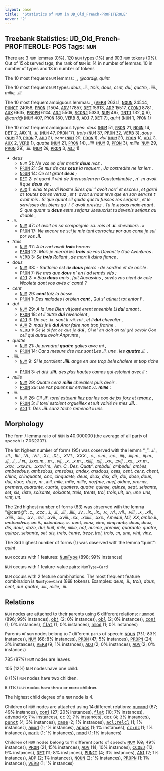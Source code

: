 ```yaml
---
layout: base
title:  'Statistics of NUM in UD_Old_French-PROFITEROLE'
udver: '2'
---
```


## Treebank Statistics: UD_Old_French-PROFITEROLE: POS Tags: `NUM`

There are 3 `NUM` lemmas (0%), 120 `NUM` types (1%) and 903 `NUM` tokens (0%).
Out of 15 observed tags, the rank of `NUM` is: 14 in number of lemmas, 10 in number of types and 13 in number of tokens.

The 10 most frequent `NUM` lemmas: <em>_, @card@, quint</em>

The 10 most frequent `NUM` types:  <em>deus, .ii., trois, dous, cent, dui, quatre, .iiii., milie, .iii.</em>

The 10 most frequent ambiguous lemmas: <em>_</em> (<tt><a href="fro_profiterole-pos-VERB.html">VERB</a></tt> 26341, <tt><a href="fro_profiterole-pos-NOUN.html">NOUN</a></tt> 24544, <tt><a href="fro_profiterole-pos-PUNCT.html">PUNCT</a></tt> 24058, <tt><a href="fro_profiterole-pos-PRON.html">PRON</a></tt> 21504, <tt><a href="fro_profiterole-pos-ADV.html">ADV</a></tt> 17857, <tt><a href="fro_profiterole-pos-DET.html">DET</a></tt> 15913, <tt><a href="fro_profiterole-pos-ADP.html">ADP</a></tt> 15517, <tt><a href="fro_profiterole-pos-CCONJ.html">CCONJ</a></tt> 8781, <tt><a href="fro_profiterole-pos-AUX.html">AUX</a></tt> 6635, <tt><a href="fro_profiterole-pos-PROPN.html">PROPN</a></tt> 6134, <tt><a href="fro_profiterole-pos-ADJ.html">ADJ</a></tt> 5506, <tt><a href="fro_profiterole-pos-SCONJ.html">SCONJ</a></tt> 5333, <tt><a href="fro_profiterole-pos-NUM.html">NUM</a></tt> 495, <tt><a href="fro_profiterole-pos-INTJ.html">INTJ</a></tt> 132, <tt><a href="fro_profiterole-pos-X.html">X</a></tt> 6), <em>@card@</em> (<tt><a href="fro_profiterole-pos-NUM.html">NUM</a></tt> 407, <tt><a href="fro_profiterole-pos-PRON.html">PRON</a></tt> 180, <tt><a href="fro_profiterole-pos-VERB.html">VERB</a></tt> 8, <tt><a href="fro_profiterole-pos-ADJ.html">ADJ</a></tt> 7, <tt><a href="fro_profiterole-pos-DET.html">DET</a></tt> 7), <em>quint</em> (<tt><a href="fro_profiterole-pos-NUM.html">NUM</a></tt> 1, <tt><a href="fro_profiterole-pos-PRON.html">PRON</a></tt> 1)

The 10 most frequent ambiguous types:  <em>deus</em> (<tt><a href="fro_profiterole-pos-NUM.html">NUM</a></tt> 51, <tt><a href="fro_profiterole-pos-PRON.html">PRON</a></tt> 21, <tt><a href="fro_profiterole-pos-NOUN.html">NOUN</a></tt> 14, <tt><a href="fro_profiterole-pos-DET.html">DET</a></tt> 2, <tt><a href="fro_profiterole-pos-AUX.html">AUX</a></tt> 1), <em>.ii.</em> (<tt><a href="fro_profiterole-pos-NUM.html">NUM</a></tt> 47, <tt><a href="fro_profiterole-pos-PRON.html">PRON</a></tt> 17), <em>trois</em> (<tt><a href="fro_profiterole-pos-NUM.html">NUM</a></tt> 37, <tt><a href="fro_profiterole-pos-PRON.html">PRON</a></tt> 22, <tt><a href="fro_profiterole-pos-VERB.html">VERB</a></tt> 3), <em>dous</em> (<tt><a href="fro_profiterole-pos-NUM.html">NUM</a></tt> 38, <tt><a href="fro_profiterole-pos-PRON.html">PRON</a></tt> 7, <tt><a href="fro_profiterole-pos-ADJ.html">ADJ</a></tt> 2), <em>cent</em> (<tt><a href="fro_profiterole-pos-NUM.html">NUM</a></tt> 29, <tt><a href="fro_profiterole-pos-PRON.html">PRON</a></tt> 1), <em>dui</em> (<tt><a href="fro_profiterole-pos-NUM.html">NUM</a></tt> 29, <tt><a href="fro_profiterole-pos-PRON.html">PRON</a></tt> 18, <tt><a href="fro_profiterole-pos-ADJ.html">ADJ</a></tt> 3, <tt><a href="fro_profiterole-pos-AUX.html">AUX</a></tt> 2, <tt><a href="fro_profiterole-pos-VERB.html">VERB</a></tt> 1), <em>quatre</em> (<tt><a href="fro_profiterole-pos-NUM.html">NUM</a></tt> 21, <tt><a href="fro_profiterole-pos-PRON.html">PRON</a></tt> 14), <em>.iiii.</em> (<tt><a href="fro_profiterole-pos-NUM.html">NUM</a></tt> 9, <tt><a href="fro_profiterole-pos-PRON.html">PRON</a></tt> 3), <em>milie</em> (<tt><a href="fro_profiterole-pos-NUM.html">NUM</a></tt> 29, <tt><a href="fro_profiterole-pos-PRON.html">PRON</a></tt> 29), <em>.iii.</em> (<tt><a href="fro_profiterole-pos-NUM.html">NUM</a></tt> 26, <tt><a href="fro_profiterole-pos-PRON.html">PRON</a></tt> 3, <tt><a href="fro_profiterole-pos-ADJ.html">ADJ</a></tt> 1)


* <em>deus</em>
  * <tt><a href="fro_profiterole-pos-NUM.html">NUM</a></tt> 51: <em>Ne vos en qier mentir <b>deus</b> moz .</em>
  * <tt><a href="fro_profiterole-pos-PRON.html">PRON</a></tt> 21: <em>Se nus de ces <b>deus</b> la requiert , Ja contredite ne lor iert .</em>
  * <tt><a href="fro_profiterole-pos-NOUN.html">NOUN</a></tt> 14: <em>Ce est grant <b>deus</b> ;</em>
  * <tt><a href="fro_profiterole-pos-DET.html">DET</a></tt> 2: <em>et quant il vint de Jherusalem en Coustantinoble , n' en avoit il que <b>deus</b> vis .</em>
  * <tt><a href="fro_profiterole-pos-AUX.html">AUX</a></tt> 1: <em>einsi te perdi Nostre Sires qui t' avoit norri et escreu , et garni de toutes bones vertuz , et t' avoit si haut levé que en son servise t' avoit mis . Si que quant cil quida que tu fusses ses serjanz , et le servisses des biens qu' il t' avoit prestez . Tu le lessas maintenant . Si que quant tu <b>deus</b> estre serjanz Jhesucrist tu devenis serjanz au deable ,</em>
* <em>.ii.</em>
  * <tt><a href="fro_profiterole-pos-NUM.html">NUM</a></tt> 47: <em>et avoit en sa compaignie .vii. rois et <b>.ii.</b> chevaliers . »</em>
  * <tt><a href="fro_profiterole-pos-PRON.html">PRON</a></tt> 17: <em>Ne encore ne sui je mie tant corrociez por aux come je sui por vos <b>.ii.</b></em>
* <em>trois</em>
  * <tt><a href="fro_profiterole-pos-NUM.html">NUM</a></tt> 37: <em>A la cort avoit <b>trois</b> barons</em>
  * <tt><a href="fro_profiterole-pos-PRON.html">PRON</a></tt> 22: <em>Mais je merrai les <b>trois</b> de vos Devant le Gué Aventuros .</em>
  * <tt><a href="fro_profiterole-pos-VERB.html">VERB</a></tt> 3: <em>Se <b>trois</b> Rollant , de mort li duins fiance .</em>
* <em>dous</em>
  * <tt><a href="fro_profiterole-pos-NUM.html">NUM</a></tt> 38: <em>- Sardoine est de <b>dous</b> pieres : de sardine et de onicle .</em>
  * <tt><a href="fro_profiterole-pos-PRON.html">PRON</a></tt> 7: <em>Ne mes que <b>dous</b> n' en i ad remés vifs ;</em>
  * <tt><a href="fro_profiterole-pos-ADJ.html">ADJ</a></tt> 2: <em>« Biax <b>dous</b> amis , fait Aucassins , savés vos nient de cele Nicolete dont vos avés ci canté ?</em>
* <em>cent</em>
  * <tt><a href="fro_profiterole-pos-NUM.html">NUM</a></tt> 29: <em><b>cent</b> foiz la besse .</em>
  * <tt><a href="fro_profiterole-pos-PRON.html">PRON</a></tt> 1: <em>Des malades i ot bien <b>cent</b> , Qui s' aünent tot entor li .</em>
* <em>dui</em>
  * <tt><a href="fro_profiterole-pos-NUM.html">NUM</a></tt> 29: <em>A la lune Bien vit josté erent ensenble Li <b>dui</b> amant .</em>
  * <tt><a href="fro_profiterole-pos-PRON.html">PRON</a></tt> 18: <em>et li autre <b>dui</b> revenoient ,</em>
  * <tt><a href="fro_profiterole-pos-ADJ.html">ADJ</a></tt> 3: <em>De ces .ix. sont li .vii. roi , et li <b>dui</b> chevalier ,</em>
  * <tt><a href="fro_profiterole-pos-AUX.html">AUX</a></tt> 2: <em>mais je li <b>dui</b> Anor faire non trop frarine .</em>
  * <tt><a href="fro_profiterole-pos-VERB.html">VERB</a></tt> 1: <em>Se je ai fet ce que je <b>dui</b> , Si m' an doit an tel gré savoir Con celi qui autrui avoir Anprunte ,</em>
* <em>quatre</em>
  * <tt><a href="fro_profiterole-pos-NUM.html">NUM</a></tt> 21: <em>Je prendrai <b>quatre</b> galies avec mi ,</em>
  * <tt><a href="fro_profiterole-pos-PRON.html">PRON</a></tt> 14: <em>Car a mesure des noz sont Les .ii. une , les <b>quatre</b> .ii. .</em>
* <em>.iiii.</em>
  * <tt><a href="fro_profiterole-pos-NUM.html">NUM</a></tt> 9: <em>Si le portoient <b>.iiii.</b> ange en une trop bele chaiere et trop riche ,</em>
  * <tt><a href="fro_profiterole-pos-PRON.html">PRON</a></tt> 3: <em>et dist <b>.iiii.</b> des plus hautes dames qui estoient avec li :</em>
* <em>milie</em>
  * <tt><a href="fro_profiterole-pos-NUM.html">NUM</a></tt> 29: <em>Quatre cenz <b>milie</b> chevalers puis aveir .</em>
  * <tt><a href="fro_profiterole-pos-PRON.html">PRON</a></tt> 29: <em>De voz paiens lur enveiez .C. <b>milie</b> :</em>
* <em>.iii.</em>
  * <tt><a href="fro_profiterole-pos-NUM.html">NUM</a></tt> 26: <em>Cil <b>.iii.</b> torel estoient liez par les cox de jox forz et tenanz ,</em>
  * <tt><a href="fro_profiterole-pos-PRON.html">PRON</a></tt> 3: <em>li torel estoient orgueillex et tuit vairié ne mes <b>.iii.</b> .</em>
  * <tt><a href="fro_profiterole-pos-ADJ.html">ADJ</a></tt> 1: <em>Des <b>.iii.</b> sanz tache remenoit li uns</em>

## Morphology

The form / lemma ratio of `NUM` is 40.000000 (the average of all parts of speech is 7.962397).

The 1st highest number of forms (95) was observed with the lemma “_”: <em>.II., .III., .IIII., .VI., .VII., .XII., .XL., .XVII., .XXX., .c., .c.m., .cc., .iiij., .iiij.m., .iij.m., .ij., .l., .l.m., .lxxx.m., .m., .vij., .x., .x.m., .xiiij., .xij., .xv., .xvij., .xx., .xx.m., .xxv., .xxv.m., .xxxvi.m., Am, C., Des, Quatr', ambdui, ambedui, ambes, ambesdous, ambsdous, amsdous, andex, ansdous, cens, cent, cenz, chent, chinc, chinquante, cinc, cinquante, deus, deux, dex, dis, doi, dose, dous, dui, duos, duze, m., mil, mile, milie, mille, noefme, nuef, oidme, premer, premers, quarante, quarte, quarters, quatre, quinse, quinze, seat, seisante, set, sis, siste, soisante, soixante, treis, trente, troi, trois, uit, un, une, uns, vint, úít</em>.

The 2nd highest number of forms (63) was observed with the lemma “@card@”: <em>.c., .ccc., .i., .ii., .iii., .iiii., .iv., .ix., .lx., .v., .vi., .vii., .viii., .x., .xii., .xiiii., .xlii., .xv., .xvi., .xvii., .xviii., .xx., .xxiiii., .xxx., Amedui, Mil, XX, ambe.ii., ambesdous, an.ii., anbedeus, c., cent, cenz, cinc, cinquante, deus, deux, dis, dous, doze, dui, huit, mile, milie, nof, nueme, premier, quarante, quatre, quinze, seisante, set, sis, treis, trente, treze, troi, trois, un, une, vint, vinz</em>.

The 3rd highest number of forms (1) was observed with the lemma “quint”: <em>quint</em>.

`NUM` occurs with 1 features: <tt><a href="fro_profiterole-feat-NumType.html">NumType</a></tt> (898; 99% instances)

`NUM` occurs with 1 feature-value pairs: `NumType=Card`

`NUM` occurs with 2 feature combinations.
The most frequent feature combination is `NumType=Card` (898 tokens).
Examples: <em>deus, .ii., trois, dous, cent, dui, quatre, .iiii., milie, .iii.</em>


## Relations

`NUM` nodes are attached to their parents using 6 different relations: <tt><a href="fro_profiterole-dep-nummod.html">nummod</a></tt> (896; 99% instances), <tt><a href="fro_profiterole-dep-obj.html">obj</a></tt> (2; 0% instances), <tt><a href="fro_profiterole-dep-obl.html">obl</a></tt> (2; 0% instances), <tt><a href="fro_profiterole-dep-conj.html">conj</a></tt> (1; 0% instances), <tt><a href="fro_profiterole-dep-flat.html">flat</a></tt> (1; 0% instances), <tt><a href="fro_profiterole-dep-nmod.html">nmod</a></tt> (1; 0% instances)

Parents of `NUM` nodes belong to 7 different parts of speech: <tt><a href="fro_profiterole-pos-NOUN.html">NOUN</a></tt> (751; 83% instances), <tt><a href="fro_profiterole-pos-NUM.html">NUM</a></tt> (68; 8% instances), <tt><a href="fro_profiterole-pos-PRON.html">PRON</a></tt> (47; 5% instances), <tt><a href="fro_profiterole-pos-PROPN.html">PROPN</a></tt> (24; 3% instances), <tt><a href="fro_profiterole-pos-VERB.html">VERB</a></tt> (9; 1% instances), <tt><a href="fro_profiterole-pos-ADJ.html">ADJ</a></tt> (2; 0% instances), <tt><a href="fro_profiterole-pos-ADV.html">ADV</a></tt> (2; 0% instances)

785 (87%) `NUM` nodes are leaves.

105 (12%) `NUM` nodes have one child.

8 (1%) `NUM` nodes have two children.

5 (1%) `NUM` nodes have three or more children.

The highest child degree of a `NUM` node is 4.

Children of `NUM` nodes are attached using 14 different relations: <tt><a href="fro_profiterole-dep-nummod.html">nummod</a></tt> (67; 49% instances), <tt><a href="fro_profiterole-dep-conj.html">conj</a></tt> (27; 20% instances), <tt><a href="fro_profiterole-dep-flat.html">flat</a></tt> (10; 7% instances), <tt><a href="fro_profiterole-dep-advmod.html">advmod</a></tt> (9; 7% instances), <tt><a href="fro_profiterole-dep-cc.html">cc</a></tt> (9; 7% instances), <tt><a href="fro_profiterole-dep-det.html">det</a></tt> (4; 3% instances), <tt><a href="fro_profiterole-dep-punct.html">punct</a></tt> (4; 3% instances), <tt><a href="fro_profiterole-dep-case.html">case</a></tt> (2; 1% instances), <tt><a href="fro_profiterole-dep-acl-relcl.html">acl:relcl</a></tt> (1; 1% instances), <tt><a href="fro_profiterole-dep-amod.html">amod</a></tt> (1; 1% instances), <tt><a href="fro_profiterole-dep-appos.html">appos</a></tt> (1; 1% instances), <tt><a href="fro_profiterole-dep-cc-nc.html">cc:nc</a></tt> (1; 1% instances), <tt><a href="fro_profiterole-dep-mark.html">mark</a></tt> (1; 1% instances), <tt><a href="fro_profiterole-dep-nmod.html">nmod</a></tt> (1; 1% instances)

Children of `NUM` nodes belong to 11 different parts of speech: <tt><a href="fro_profiterole-pos-NUM.html">NUM</a></tt> (68; 49% instances), <tt><a href="fro_profiterole-pos-PRON.html">PRON</a></tt> (21; 15% instances), <tt><a href="fro_profiterole-pos-ADV.html">ADV</a></tt> (14; 10% instances), <tt><a href="fro_profiterole-pos-CCONJ.html">CCONJ</a></tt> (12; 9% instances), <tt><a href="fro_profiterole-pos-DET.html">DET</a></tt> (11; 8% instances), <tt><a href="fro_profiterole-pos-PUNCT.html">PUNCT</a></tt> (4; 3% instances), <tt><a href="fro_profiterole-pos-ADJ.html">ADJ</a></tt> (2; 1% instances), <tt><a href="fro_profiterole-pos-ADP.html">ADP</a></tt> (2; 1% instances), <tt><a href="fro_profiterole-pos-NOUN.html">NOUN</a></tt> (2; 1% instances), <tt><a href="fro_profiterole-pos-PROPN.html">PROPN</a></tt> (1; 1% instances), <tt><a href="fro_profiterole-pos-VERB.html">VERB</a></tt> (1; 1% instances)

